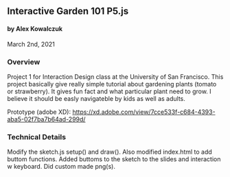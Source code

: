 ## Interactive Garden 101 P5.js
#### by Alex Kowalczuk
March 2nd, 2021


### Overview
Project 1 for Interaction Design class at the University of San Francisco. This project basically give really simple tutorial about gardening plants (tomato or strawberry). It gives fun fact and what particular plant need to grow. I believe it should be easly navigateble by kids as well as adults. 

Prototype (adobe XD): https://xd.adobe.com/view/7cce533f-c684-4393-aba5-02f7ba7b64ad-299d/

### Technical Details

Modify the sketch.js setup() and draw(). Also modified index.html to add buttom functions. Added buttoms to the sketch to the slides and interaction w keyboard. Did custom made png(s). 
